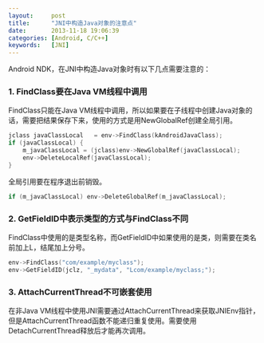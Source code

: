 ```yaml
---
layout:     post
title:      "JNI中构造Java对象的注意点"
date:       2013-11-18 19:06:39
categories: [Android, C/C++]
keywords:   [JNI]
---
```


Android NDK，在JNI中构造Java对象时有以下几点需要注意的：
<!--more-->

### 1. FindClass要在Java VM线程中调用

FindClass只能在Java VM线程中调用，所以如果要在子线程中创建Java对象的话，需要把结果保存下来，使用的方式是用NewGlobalRef创建全局引用。

```c
jclass javaClassLocal	= env->FindClass(kAndroidJavaClass);
if (javaClassLocal) {
	m_javaClassLocal = (jclass)env->NewGlobalRef(javaClassLocal);
	env->DeleteLocalRef(javaClassLocal);
}
```

全局引用要在程序退出前销毁。

```c
if (m_javaClassLocal) env->DeleteGlobalRef(m_javaClassLocal);
```

### 2. GetFieldID中表示类型的方式与FindClass不同

FindClass中使用的是类型名称，而GetFieldID中如果使用的是类，则需要在类名前加上L，结尾加上分号。

```c
env->FindClass("com/example/myclass");
env->GetFieldID(jclz, "_mydata", "Lcom/example/myclass;");
```

### 3. AttachCurrentThread不可嵌套使用

在非Java VM线程中使用JNI需要通过AttachCurrentThread来获取JNIEnv指针，但是AttachCurrentThread函数不能递归重复使用。需要使用DetachCurrentThread释放后才能再次调用。

